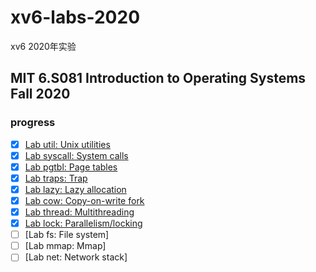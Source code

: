 # xv6-labs-2020
xv6 2020年实验

## MIT 6.S081 Introduction to Operating Systems Fall 2020

### progress

- [x] [Lab util: Unix utilities](https://github.com/jensen-yan/xv6-labs-2020/tree/util)
- [x] [Lab syscall: System calls](https://github.com/jensen-yan/xv6-labs-2020/tree/syscall)
- [x] [Lab pgtbl: Page tables](https://github.com/jensen-yan/xv6-labs-2020/tree/pgtbl)
- [x] [Lab traps: Trap](https://github.com/jensen-yan/xv6-labs-2020/tree/traps)
- [x] [Lab lazy: Lazy allocation](https://github.com/jensen-yan/xv6-labs-2020/tree/lazy)
- [x] [Lab cow: Copy-on-write fork](https://github.com/jensen-yan/xv6-labs-2020/tree/cow)
- [x] [Lab thread: Multithreading](https://github.com/jensen-yan/xv6-labs-2020/tree/thread)
- [x] [Lab lock: Parallelism/locking](https://github.com/jensen-yan/xv6-labs-2020/tree/lock)
- [ ] [Lab fs: File system]
- [ ] [Lab mmap: Mmap]
- [ ] [Lab net: Network stack]
